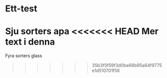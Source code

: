 # Ett-test
Sju sorters apa
<<<<<<< HEAD
Mer text i denna
=======
Fyra sorters glass
>>>>>>> 35b3f5f59f3d0be68b95a64f9775e1d510701f56
